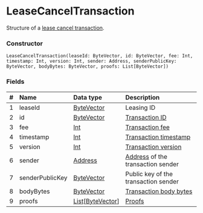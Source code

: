 # LeaseCancelTransaction

Structure of a [lease cancel transaction](/en/blockchain/transaction-type/lease-cancel-transaction).

### Constructor

``` ride
LeaseCancelTransaction(leaseId: ByteVector, id: ByteVector, fee: Int, timestamp: Int, version: Int, sender: Address, senderPublicKey: ByteVector, bodyBytes: ByteVector, proofs: List[ByteVector])
```

### Fields

| # | Name | Data type | Description |
| :--- | :--- | :--- | :--- |
| 1 | leaseId | [ByteVector](/en/ride/data-types/byte-vector) | Leasing ID |
| 2 | id | [ByteVector](/en/ride/data-types/byte-vector) | [Transaction ID](/en/blockchain/transaction/transaction-id) |
| 3 | fee | [Int](/en/ride/data-types/int) | [Transaction fee](/en/blockchain/transaction/transaction-fee) |
| 4 | timestamp | [Int](/en/ride/data-types/int) | [Transaction timestamp](/en/blockchain/transaction/transaction-timestamp) |
| 5 | version | [Int](/en/ride/data-types/int) | [Transaction version](/en/blockchain/transaction/transaction-version) |
| 6 | sender | [Address](/en/ride/structures/common-structures/address) | [Address](/en/blockchain/account/address) of the transaction sender |
| 7 | senderPublicKey | [ByteVector](/en/ride/data-types/byte-vector) | Public key of the transaction sender |
| 8 | bodyBytes | [ByteVector](/en/ride/data-types/byte-vector) | [Transaction body bytes](/en/blockchain/transaction/transaction-body-bytes) |
| 9 | proofs | [List](/en/ride/data-types/list)[[ByteVector](/en/ride/data-types/byte-vector)] | [Proofs](/en/blockchain/transaction/transaction-proof) |
